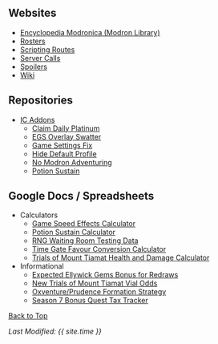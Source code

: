 ## Websites

* [Encyclopedia Modronica (Modron Library)](https://emmotes.github.io/ic_modron_library/)
* [Rosters](https://emmotes.github.io/ic_rosters/)
* [Scripting Routes](https://emmotes.github.io/ic_scripting_routes/)
* [Server Calls](https://emmotes.github.io/ic_servercalls/)
* [Spoilers](https://emmotes.github.io/ic_spoilers/)
* [Wiki](https://emmotes.github.io/ic_wiki/)

## Repositories

* [IC Addons](https://github.com/Emmotes/IC_Addons)
  * [Claim Daily Platinum](https://github.com/Emmotes/IC_Addons/tree/main/IC_Addons/IC_ClaimDailyPlatinum_Extra)
  * [EGS Overlay Swatter](https://github.com/Emmotes/IC_Addons/tree/main/IC_Addons/IC_EGSOverlaySwatter_Extra)
  * [Game Settings Fix](https://github.com/Emmotes/IC_Addons/tree/main/IC_Addons/IC_GameSettingsFix_Extra)
  * [Hide Default Profile](https://github.com/Emmotes/IC_Addons/tree/main/IC_Addons/IC_BrivGemFarm_HideDefaultProfile_Extra)
  * [No Modron Adventuring](https://github.com/Emmotes/IC_Addons/tree/main/IC_Addons/IC_NoModronAdventuring_Extra)
  * [Potion Sustain](https://github.com/Emmotes/IC_Addons/tree/main/IC_Addons/IC_PotionSustain_Extra)

## Google Docs / Spreadsheets

* Calculators
  * [Game Speed Effects Calculator](https://docs.google.com/spreadsheets/d/1UzMouizR2zTCeT7B_0XI58bCIQkhPyVSG2DFAuYcjPo/edit?usp=sharing)
  * [Potion Sustain Calculator](https://docs.google.com/spreadsheets/d/1kY72g6l1e1vRPvFxi3u9CwSPdETqyogYvffaVe_imaU/edit?usp=sharing)
  * [RNG Waiting Room Testing Data](https://docs.google.com/spreadsheets/d/1tly36_GRwxl3IMWzo2wqH78bqBhCZ0DOZnB84hYrT7c/edit?usp=sharing)
  * [Time Gate Favour Conversion Calculator](https://docs.google.com/spreadsheets/d/1IqBIaCoZY-nLMMB7Wf7RTxoPn72ISuRGkcc86JcTAEI/edit?usp=sharing)
  * [Trials of Mount Tiamat Health and Damage Calculator](https://docs.google.com/spreadsheets/d/1Rn2M-iyUVDTD05opfC_fD2ME1XaEkTZ5iMI351rAm4k/edit?usp=sharing)
* Informational
  * [Expected Ellywick Gems Bonus for Redraws](https://docs.google.com/spreadsheets/d/1Z1sp_rF9TPB5UzzINQXZ0UofE_1R6OSAU8p1Ze6A2Gc/edit?usp=sharing)
  * [New Trials of Mount Tiamat Vial Odds](https://docs.google.com/spreadsheets/d/1OZJU33n_C-N6mHGUG3tQb4TGAqsj58G3o8zoPkR6bFk/edit?usp=sharing)
  * [Oxventure/Prudence Formation Strategy](https://docs.google.com/document/d/1JKSpp0IRtqD1MB6-xvMceF3KmCrTCf0b0Zc9A02w3nE/edit?usp=sharing)
  * [Season 7 Bonus Quest Tax Tracker](https://docs.google.com/spreadsheets/d/1F7JMrkDtdEzrHmFGMZHiUa4AHviohQztnjcXjYwJcow/edit?usp=sharing)

[Back to Top](#top)

*Last Modified: {{ site.time }}*